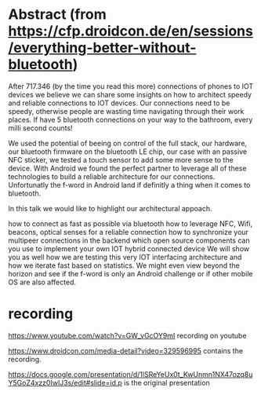 # Abstract (from https://cfp.droidcon.de/en/sessions/everything-better-without-bluetooth)

After 717.346 (by the time you read this more) connections of phones to IOT devices we believe we can share some insights on how to architect speedy and reliable connections to IOT devices. Our connections need to be speedy, otherwise people are wasting time navigating through their work places. If have 5 bluetooth connections on your way to the bathroom, every milli second counts!

We used the potential of beeing on control of the full stack, our hardware, our bluetooth firmware on the bluetooth LE chip, our case with an passive NFC sticker, we tested a touch sensor to add some more sense to the device. With Android we found the perfect partner to leverage all of these technologies to build a reliable architecture for our connections. Unfortunatly the f-word in Android land if definitly a thing when it comes to bluetooth.

In this talk we would like to highlight our architectural appoach.

how to connect as fast as possible via bluetooth
how to leverage NFC, Wifi, beacons, optical senses for a reliable connection
how to synchronize your multipeer connections in the backend
which open source components can you use to implement your own IOT hybrid connected device
We will show you as well how we are testing this very IOT interfacing architecture and how we iterate fast based on statistics. We might even view beyond the horizon and see if the f-word is only an Android challenge or if other mobile OS are also affected.

# recording 

https://www.youtube.com/watch?v=GW_vGcOY9mI recording on youtube

https://www.droidcon.com/media-detail?video=329596995 contains the recording.

https://docs.google.com/presentation/d/1lSReYeUx0t_KwUnmn1NX47ozq8uY5GoZ4xzz0IwlJ3s/edit#slide=id.p is the original presentation

